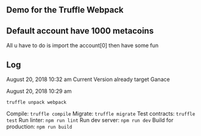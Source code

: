 ## Demo for the Truffle Webpack

## Default account have 1000 metacoins

All u have to do is import the account[0] then have some fun


## Log

August 20, 2018 10:32 am
Current Version already target Ganace

August 20, 2018 10:29 am

`truffle unpack webpack`


  Compile:              `truffle compile`
  Migrate:              `truffle migrate`
  Test contracts:       `truffle test`
  Run linter:           `npm run lint`
  Run dev server:       `npm run dev`
  Build for production: `npm run build`
  
  
  
  
